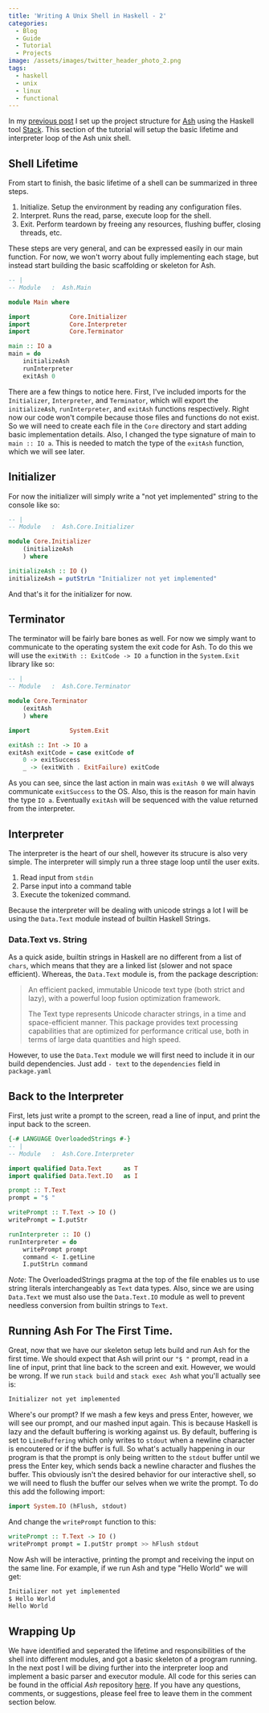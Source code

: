 ```yaml
---
title: 'Writing A Unix Shell in Haskell - 2'
categories:
  - Blog
  - Guide
  - Tutorial
  - Projects
image: /assets/images/twitter_header_photo_2.png
tags:
  - haskell
  - unix
  - linux
  - functional
---
```


In my [previous post](https://alexanderjdupree.github.io/blog/guide/tutorial/projects/Writing-A-Unix-Shell-In-Haskell-1/) I set up the project structure for [Ash](https://github.com/AlexanderJDupree/Ash) using the Haskell tool [Stack](https://docs.haskellstack.org/en/stable/README/). This section of the tutorial will setup the basic lifetime and interpreter loop of the Ash unix shell.

## Shell Lifetime

From start to finish, the basic lifetime of a shell can be summarized in three steps.

1. Initialize. Setup the environment by reading any configuration files.
2. Interpret. Runs the read, parse, execute loop for the shell.
3. Exit. Perform teardown by freeing any resources, flushing buffer, closing threads, etc.

These steps are very general, and can be expressed easily in our main function. For now, we won't worry about fully implementing each stage, but instead start building the basic scaffolding or skeleton for Ash.

```haskell
-- |
-- Module   :  Ash.Main

module Main where

import           Core.Initializer
import           Core.Interpreter
import           Core.Terminator

main :: IO a
main = do
    initializeAsh
    runInterpreter
    exitAsh 0

```

There are a few things to notice here. First, I've included imports for the `Initializer`, `Interpreter`, and `Terminator`, which will export the `initializeAsh`, `runInterpreter`, and `exitAsh` functions respectively. Right now our code won't compile because those files and functions do not exist. So we will need to create each file in the `Core` directory and start adding basic implementation details. Also, I changed the type signature of main to `main :: IO a`. This is needed to match the type of the `exitAsh` function, which we will see later.

## Initializer

For now the initializer will simply write a "not yet implemented" string to the console like so:

```haskell
-- |
-- Module   :  Ash.Core.Initializer

module Core.Initializer
    (initializeAsh
    ) where

initializeAsh :: IO ()
initializeAsh = putStrLn "Initializer not yet implemented"

```

And that's it for the initializer for now.

## Terminator

The terminator will be fairly bare bones as well. For now we simply want to communicate to the operating system the exit code for Ash. To do this we will use the `exitWith :: ExitCode -> IO a` function in the `System.Exit` library like so:

```haskell
-- |
-- Module   :  Ash.Core.Terminator

module Core.Terminator
    (exitAsh
    ) where

import           System.Exit

exitAsh :: Int -> IO a
exitAsh exitCode = case exitCode of
    0 -> exitSuccess
    _ -> (exitWith . ExitFailure) exitCode
```

As you can see, since the last action in main was `exitAsh 0` we will always communicate `exitSuccess` to the OS. Also, this is the reason for main havin the type `IO a`. Eventually `exitAsh` will be sequenced with the value returned from the interpreter.

## Interpreter

The interpreter is the heart of our shell, however its strucure is also very simple. The interpreter will simply run a three stage loop until the user exits.

1. Read input from `stdin`
2. Parse input into a command table
3. Execute the tokenized command.

Because the interpreter will be dealing with unicode strings a lot I will be using the `Data.Text` module instead of builtin Haskell Strings.

### Data.Text vs. String

As a quick aside, builtin strings in Haskell are no different from a list of `chars`, which means that they are a linked list (slower and not space efficient). Whereas, the `Data.Text` module is, from the package description:

> An efficient packed, immutable Unicode text type (both strict and lazy), with a powerful loop fusion optimization framework.
>
> The Text type represents Unicode character strings, in a time and space-efficient manner. This package provides text processing capabilities that are optimized for performance critical use, both in terms of large data quantities and high speed.

However, to use the `Data.Text` module we will first need to include it in our build dependencies. Just add `- text` to the `dependencies` field in `package.yaml`

## Back to the Interpreter

First, lets just write a prompt to the screen, read a line of input, and print the input back to the screen.

```haskell
{-# LANGUAGE OverloadedStrings #-}
-- |
-- Module   :  Ash.Core.Interpreter

import qualified Data.Text      as T
import qualified Data.Text.IO   as I

prompt :: T.Text
prompt = "$ "

writePrompt :: T.Text -> IO ()
writePrompt = I.putStr

runInterpreter :: IO ()
runInterpreter = do
    writePrompt prompt
    command <- I.getLine
    I.putStrLn command
```

_Note_: The OverloadedStrings pragma at the top of the file enables us to use string literals interchangeably as `Text` data types. Also, since we are using `Data.Text` we must also use the `Data.Text.IO` module as well to prevent needless conversion from builtin strings to `Text`.

## Running Ash For The First Time.

Great, now that we have our skeleton setup lets build and run Ash for the first time. We should expect that Ash will print our `"$ "` prompt, read in a line of input, print that line back to the screen and exit. However, we would be wrong. If we run `stack build` and `stack exec Ash` what you'll actually see is:

```bash
Initializer not yet implemented
```

Where's our prompt? If we mash a few keys and press Enter, however, we will see our prompt, and our mashed input again. This is because Haskell is lazy and the default buffering is working against us. By default, buffering is set to `LineBuffering` which only writes to `stdout` when a newline character is encoutered or if the buffer is full. So what's actually happening in our program is that the prompt is only being written to the `stdout` buffer until we press the Enter key, which sends back a newline character and flushes the buffer. This obviously isn't the desired behavior for our interactive shell, so we will need to flush the buffer our selves when we write the prompt. To do this add the following import:

```haskell
import System.IO (hFlush, stdout)
```

And change the `writePrompt` function to this:

```haskell
writePrompt :: T.Text -> IO ()
writePrompt prompt = I.putStr prompt >> hFlush stdout
```

Now Ash will be interactive, printing the prompt and receiving the input on the same line. For example, if we run Ash and type "Hello World" we will get:

```bash
Initializer not yet implemented
$ Hello World
Hello World
```

## Wrapping Up

We have identified and seperated the lifetime and responsibilities of the shell into different modules, and got a basic skeleton of a program running. In the next post I will be diving further into the interpreter loop and implement a basic parser and executor module. All code for this series can be found in the official _Ash_ repository [here](https://docs.haskellstack.org/en/stable/README/). If you have any questions, comments, or suggestions, please feel free to leave them in the comment section below.
